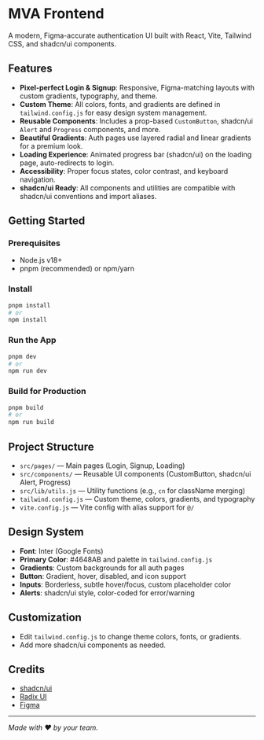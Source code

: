 # MVA Frontend

A modern, Figma-accurate authentication UI built with React, Vite, Tailwind CSS, and shadcn/ui components.

## Features

- **Pixel-perfect Login & Signup**: Responsive, Figma-matching layouts with custom gradients, typography, and theme.
- **Custom Theme**: All colors, fonts, and gradients are defined in `tailwind.config.js` for easy design system management.
- **Reusable Components**: Includes a prop-based `CustomButton`, shadcn/ui `Alert` and `Progress` components, and more.
- **Beautiful Gradients**: Auth pages use layered radial and linear gradients for a premium look.
- **Loading Experience**: Animated progress bar (shadcn/ui) on the loading page, auto-redirects to login.
- **Accessibility**: Proper focus states, color contrast, and keyboard navigation.
- **shadcn/ui Ready**: All components and utilities are compatible with shadcn/ui conventions and import aliases.

## Getting Started

### Prerequisites

- Node.js v18+
- pnpm (recommended) or npm/yarn

### Install

```sh
pnpm install
# or
npm install
```

### Run the App

```sh
pnpm dev
# or
npm run dev
```

### Build for Production

```sh
pnpm build
# or
npm run build
```

## Project Structure

- `src/pages/` — Main pages (Login, Signup, Loading)
- `src/components/` — Reusable UI components (CustomButton, shadcn/ui Alert, Progress)
- `src/lib/utils.js` — Utility functions (e.g., `cn` for className merging)
- `tailwind.config.js` — Custom theme, colors, gradients, and typography
- `vite.config.js` — Vite config with alias support for `@/`

## Design System

- **Font**: Inter (Google Fonts)
- **Primary Color**: #4648AB and palette in `tailwind.config.js`
- **Gradients**: Custom backgrounds for all auth pages
- **Button**: Gradient, hover, disabled, and icon support
- **Inputs**: Borderless, subtle hover/focus, custom placeholder color
- **Alerts**: shadcn/ui style, color-coded for error/warning

## Customization

- Edit `tailwind.config.js` to change theme colors, fonts, or gradients.
- Add more shadcn/ui components as needed.

## Credits

- [shadcn/ui](https://ui.shadcn.com/)
- [Radix UI](https://www.radix-ui.com/)
- [Figma](https://www.figma.com/)

---

_Made with ❤️ by your team._
